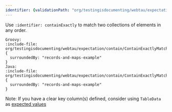 ```yaml
---
identifier: {validationPath: "org/testingisdocumenting/webtau/expectation/contain/ContainExactlyMatcherJavaTest.java"}
---
```


Use `:identifier: containExactly` to match two collections of elements in any order. 

```tabs
Groovy:
:include-file: org/testingisdocumenting/webtau/expectation/contain/ContainExactlyMatcherGroovyTest.groovy {
  surroundedBy: "records-and-maps-example"
}
Java:
:include-file: org/testingisdocumenting/webtau/expectation/contain/ContainExactlyMatcherJavaTest.java {
  surroundedBy: "records-and-maps-example"
}
```

Note: If you have a clear key column(s) defined, consider using `TableData` as [expected values](matchers/java-beans-and-records#java-beans-equal-table-data)